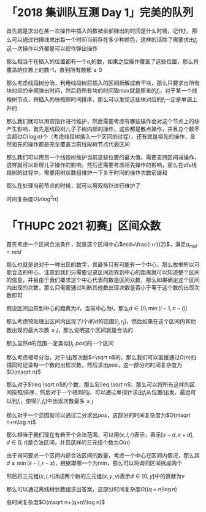 # 「2018 集训队互测 Day 1」完美的队列

首先就是求出在某一次操作中插入的数被全部弹出的时间是什么时候，记作$f_i$，那么可以通过扫描线求出每一个时间当前存在多少种颜色，这样的话除了需要求出$f_i$这一次操作以外都是可以视作弹出操作

那么相当于在插入的位置都有一个$a_i$的数，如果之后操作覆盖了这些位置，那么将覆盖的位置上的数-1，直到所有数都$\leq 0$

那么考虑线段树分治，利用线段树将插入的区间拆解成若干块，那么只要求出所有块对应的全部弹出时间，然后将所有块的时间取max就是原来的$f_i$，对于某一个线段树节点，将插入的块按照时间排序，那么可以发现这些块对应的$f_i$一定是单调上升的

那么我们就可以用双指针进行维护，然后需要考虑有哪些操作会对这个节点上的块产生影响，首先是线段树儿子子树内部的操作，这些都是散点操作，并且总个数不会超过$O(\log n)$个（考虑线段树插入一个区间的过程），还有就是祖先的操作，显然祖先的操作都是完全覆盖当前线段树节点代表区间

那么我们可以用另一个线段树维护当前这些位置的最大值，需要支持区间减操作，这样就可以处理儿子操作的影响，然后还需要考虑祖先操作的影响，那么在dfs线段树的过程中，需要用树状数组维护一下关于时间的操作次数前缀和

那么在处理当前节点的时候，就可以用双指针进行维护了

时间复杂度$O(n\log ^2n)$

# 「THUPC 2021 初赛」区间众数

首先考虑一个区间合法条件，就是这个区间中心$mid=\frac{l+r}{2}$，满足$a_{mid}=mid$

那么也就是说对于一种出现的数字，其最多只有可能有一个中心，那么枚举所以可能合法的中心，注意到我们只需要记录区间边界到中心的距离就可以知道整个区间的信息，并且由于我们要求这个中心代表的数是区间众数，那么如果确定这个区间内出现的次数，那么只需要通过判断其他数出现次数是否小于等于这个数的出现次数即可

假设区间边界到中心的距离为$d$，当前中心为$i$，那么$d\in [0,\min(i-1,n-i)]$

那么考虑预处理出区间内出现了$j$个$i$的$d$的范围$[l_j,r_j]$，然后如果在这个区间内其他数出现的最大次数$\leq j$，那么说明这个区间就是合法的

那么显然$d$的范围一定类似$[l_j,pos]$的一个区间

那么考虑根号分治，对于$i$出现次数$>\sqrt n$的，那么我们可以直接通过$O(n)$扫描同时记录每一个数的出现次数，然后求出$pos$，这一部分的时间复杂度为$O(n\sqrt n)$

那么对于$\leq \sqrt n$的个数，那么$j\leq \sqrt n$，那么可以将所有这样的区间按照$j$排序，然后对于一个相同的$j$，可以通过单指针求出$f_i$从位置$i$出发，最远可以到$f_i$，使得$[i,f_i]$中出现次数最多$\leq j$

那么对于一个范围就可以通过二分求出$pos$，这部分的时间复杂度为$O(n\sqrt n+n\log n)$

那么相当于我们现在有若干个合法范围，可以用$(x,l,r)$表示，表示$[x-d,x+d],d\in[l,r]$是合法区间，并且这样的三元组个数为$O(n)$

由于询问要求一个区间内部合法区间的数量，考虑一个中心在区间内情况，那么其$d\leq \min(x-l,r-x)$，根据取哪一个为min，那么可以将询问区间拆成两个

然后将三元组$(x,l,r)$拆成两个新的三元组$(x,y,v)$表示$d\in[0,y]$中的贡献为$v$

那么可以通过离线树状数组求出答案，这部分时间复杂度$O((q+n)\log n)$

总时间复杂度$O(n\sqrt n+(q+n)\log n)$

